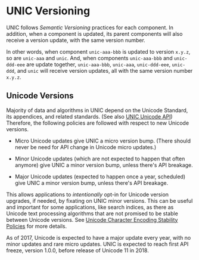# UNIC Versioning

UNIC follows *Semantic Versioning* practices for each component. In addition, when a component
is updated, its parent components will also receive a version update, with the same version
number.

In other words, when component `unic-aaa-bbb` is updated to version `x.y.z`, so are `unic-aaa`
and `unic`. And, when components `unic-aaa-bbb` and `unic-ddd-eee` are update together,
`unic-aaa-bbb`, `unic-aaa`, `unic-ddd-eee`, `unic-ddd`, and `unic` will receive version updates,
all with the same version number `x.y.z`.

## Unicode Versions

Majority of data and algorithms in UNIC depend on the Unicode Standard, its appendices, and
related standards. (See also [UNIC Unicode API](Unicode_API.md)) Therefore, the following
policies are followed with respect to new Unicode versions.

* Micro Unicode updates give UNIC a micro version bump. (There should never be need for API
    change in Unicode micro updates.)

* Minor Unicode updates (which are not expected to happen that often anymore) give UNIC a minor
    version bump, unless there's API breakage.

* Major Unicode updates (expected to happen once a year, scheduled) give UNIC a minor version
    bump, unless there's API breakage.

This allows applications to *intentionally* opt-in for Unicode version upgrades, if needed, by
fixating on UNIC minor versions. This can be useful and important for some applications, like
search indices, as there as Unicode text processing algorithms that are not promised to be
stable between Unicode versions. See [Unicode Character Encoding Stability
Policies](http://unicode.org/policies/stability_policy.html) for more details.

As of 2017, Unicode is expected to have a major update every year, with no minor updates and
rare micro updates. UNIC is expected to reach first API freeze, version 1.0.0, before release of
Unicode 11 in 2018.
